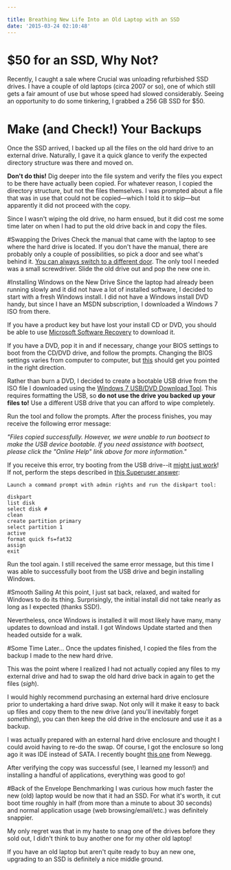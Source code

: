 ```yaml
---

title: Breathing New Life Into an Old Laptop with an SSD
date: '2015-03-24 02:10:48'
---
```


# $50 for an SSD, Why Not?
Recently, I caught a sale where Crucial was unloading refurbished SSD drives. I have a couple of old laptops (circa 2007 or so), one of which still gets a fair amount of use but whose speed had slowed considerably. Seeing an opportunity to do some tinkering, I grabbed a 256 GB SSD for $50.

# Make (and Check!) Your Backups
Once the SSD arrived, I backed up all the files on the old hard drive to an external drive. Naturally, I gave it a quick glance to verify the expected directory structure was there and moved on. 

**Don't do this!** Dig deeper into the file system and verify the files you expect to be there have actually been copied. For whatever reason, I copied the directory structure, but not the files themselves. I was prompted about a file that was in use that could not be copied&mdash;which I told it to skip&mdash;but apparently it did not proceed with the copy. 

Since I wasn't wiping the old drive, no harm ensued, but it did cost me some time later on when I had to put the old drive back in and copy the files.

#Swapping the Drives
Check the manual that came with the laptop to see where the hard drive is located. If you don't have the manual, there are probably only a couple of possibilities, so pick a door and see what's behind it. [You can always switch to a different door](http://en.wikipedia.org/wiki/Monty_Hall_problem). The only tool I needed was a small screwdriver. Slide the old drive out and pop the new one in.

#Installing Windows on the New Drive
Since the laptop had already been running slowly and it did not have a lot of installed software, I decided to start with a fresh Windows install. I did not have a Windows install DVD handy, but since I have an MSDN subscription, I downloaded a Windows 7 ISO from there. 

If you have a product key but have lost your install CD or DVD, you should be able to use [Microsoft Software Recovery](http://www.microsoft.com/en-us/software-recovery) to download it. 

If you have a DVD, pop it in and if necessary, change your BIOS settings to boot from the CD/DVD drive, and follow the prompts. Changing the BIOS settings varies from computer to computer, but [this](https://www.google.com/search?q=change+bios+settings) should get you pointed in the right direction.

Rather than burn a DVD, I decided to create a bootable USB drive from the ISO file I downloaded using the [Windows 7 USB/DVD Download Tool](http://wudt.codeplex.com/). This requires formatting the USB, so **do not use the drive you backed up your files to!** Use a different USB drive that you can afford to wipe completely.

Run the tool and follow the prompts. After the process finishes, you may receive the following error message: 

*"Files copied successfully. However, we were unable to run bootsect to make the USB device bootable. If you need assistance with bootsect, please click the "Online Help" link above for more information."*

If you receive this error, try booting from the USB drive--it [might just work](http://superuser.com/a/416727)! If not, perform the steps described in [this Superuser answer](http://superuser.com/a/464616):

	Launch a command prompt with admin rights and run the diskpart tool:

	diskpart
	list disk
	select disk #
	clean
	create partition primary
	select partition 1
	active
	format quick fs=fat32
	assign
	exit

Run the tool again. I still received the same error message, but this time I was able to successfully boot from the USB drive and begin installing Windows.

#Smooth Sailing
At this point, I just sat back, relaxed, and waited for Windows to do its thing. Surprisingly, the initial install did not take nearly as long as I expected (thanks SSD!). 

Nevertheless, once Windows is installed it will most likely have many, many updates to download and install. I got Windows Update started and then headed outside for a walk.

#Some Time Later...
Once the updates finished, I copied the files from the backup I made to the new hard drive. 

This was the point where I realized I had not actually copied any files to my external drive and had to swap the old hard drive back in again to get the files (*sigh*). 

I would highly recommend purchasing an external hard drive enclosure prior to undertaking a hard drive swap. Not only will it make it easy to back up files and copy them to the new drive (and you'll inevitably forget *something*), you can then keep the old drive in the enclosure and use it as a backup. 

I was actually prepared with an external hard drive enclosure and thought I could avoid having to re-do the swap. Of course, I got the enclosure so long ago it was IDE instead of SATA. I recently bought [this one](http://www.newegg.com/Product/Product.aspx?Item=N82E16817182313) from Newegg.

After verifying the copy was successful (see, I learned my lesson!) and installing a handful of applications, everything was good to go!

#Back of the Envelope Benchmarking
I was curious how much faster the new (old) laptop would be now that it had an SSD. For what it's worth, it cut boot time roughly in half (from more than a minute to about 30 seconds) and normal application usage (web browsing/email/etc.) was definitely snappier. 

My only regret was that in my haste to snag one of the drives before they sold out, I didn't think to buy another one for my other old laptop! 

If you have an old laptop but aren't quite ready to buy an new one, upgrading to an SSD is definitely a nice middle ground.

